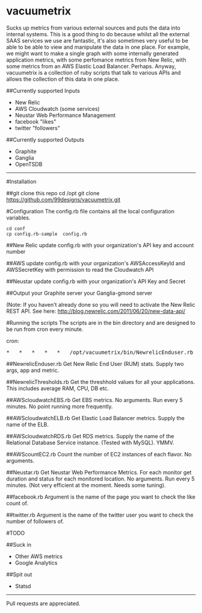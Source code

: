 vacuumetrix
===========

Sucks up metrics from various external sources and puts the data into internal systems. 
This is a good thing to do because whilst all the external SAAS services we use are fantastic, it's also sometimes very useful to be able to be able to view and manipulate the data in one place.  For example, we might want to make a single graph with some internally generated application metrics, with some perfomance metrics from New Relic, with some metrics from an AWS Elastic Load Balancer.  Perhaps.  Anyway, vacuumetrix is a collection of ruby scripts that talk to various APIs and allows the collection of this data in one place.  


##Currently supported Inputs

* New Relic
* AWS Cloudwatch (some services)
* Neustar Web Performance Management
* facebook "likes"
* twitter "followers"

##Currently supported Outputs

* Graphite
* Ganglia
* OpenTSDB

------------
#Installation

##git clone this repo
    cd /opt
    git clone https://github.com/99designs/vacuumetrix.git 	

#Configuration
The config.rb file contains all the local configuration variables.

    cd conf 
    cp config.rb-sample  config.rb

##New Relic
 update config.rb with your organization's API key and account number

##AWS
 update config.rb with your organization's AWSAccessKeyId and AWSSecretKey with permission to read the Cloudwatch API

##Neustar
  update config.rb with your organization's API Key and Secret

##Output
 your Graphite server
 your Ganglia-gmond server

(Note:  If you haven't already done so you will need to activate the New Relic REST API.  See here: http://blog.newrelic.com/2011/06/20/new-data-api/

#Running the scripts
The scripts are in the bin directory and are designed to be run from cron every minute.

cron:
<pre>
*	*	*	*	*	/opt/vacuumetrix/bin/NewrelicEnduser.rb 123 metricyouwant
</pre>

##NewrelicEnduser.rb
Get New Relic End User (RUM) stats.  Supply two args, app and metric.  

##NewrelicThresholds.rb
Get the threshhold values for all your applications.  This includes average RAM, CPU, DB etc.

##AWScloudwatchEBS.rb
Get EBS metrics.  No arguments.  Run every 5 minutes. No point running more frequently.

##AWScloudwatchELB.rb
Get Elastic Load Balancer metrics.  Supply the name of the ELB.

##AWScloudwatchRDS.rb
Get RDS  metrics.  Supply the name of the Relational Database Service instance. (Tested with MySQL).  YMMV.

##AWScountEC2.rb
Count the number of EC2 instances of each flavor.  No arguments.

##Neustar.rb
Get Neustar Web Performance Metrics.  For each monitor get duration and status for each monitored location.  No arguments.  Run every 5 minutes.  (Not very efficient at the moment.  Needs some tuning).

##facebook.rb
Argument is the name of the page you want to check the like count of. 

##twitter.rb
Argument is the name of the twitter user you want to check the number of followers of. 

#TODO

##Suck in

* Other AWS metrics 
* Google Analytics

##Spit out 

* Statsd

------------
Pull requests are appreciated.

